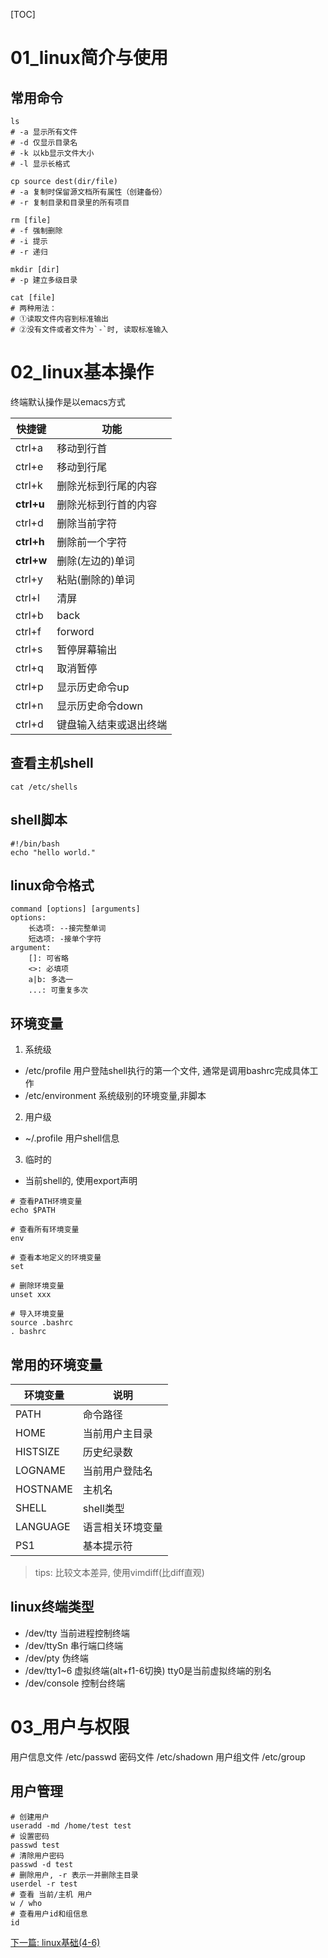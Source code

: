 [TOC]

# 01_linux简介与使用

## 常用命令
```shell
ls
# -a 显示所有文件
# -d 仅显示目录名
# -k 以kb显示文件大小
# -l 显示长格式

cp source dest(dir/file)
# -a 复制时保留源文档所有属性（创建备份）
# -r 复制目录和目录里的所有项目

rm [file]
# -f 强制删除
# -i 提示
# -r 递归

mkdir [dir]
# -p 建立多级目录

cat [file]
# 两种用法：
# ①读取文件内容到标准输出
# ②没有文件或者文件为`-`时, 读取标准输入
```

# 02_linux基本操作

终端默认操作是以emacs方式

| 快捷键     | 功能                 |
| ---------- | -------------------- |
| ctrl+a     | 移动到行首           |
| ctrl+e     | 移动到行尾           |
| ctrl+k     | 删除光标到行尾的内容 |
| **ctrl+u** | 删除光标到行首的内容 |
| ctrl+d     | 删除当前字符         |
| **ctrl+h** | 删除前一个字符       |
| **ctrl+w** | 删除(左边的)单词     |
| ctrl+y     | 粘贴(删除的)单词     |
| ctrl+l     | 清屏                 |
| ctrl+b     | back                 |
| ctrl+f     | forword              |
| ctrl+s     | 暂停屏幕输出         |
| ctrl+q     | 取消暂停             |
| ctrl+p     | 显示历史命令up       |
| ctrl+n     | 显示历史命令down     |
|ctrl+d	               | 键盘输入结束或退出终端 |

## 查看主机shell
```shell
cat /etc/shells
```

## shell脚本
```shell
#!/bin/bash
echo "hello world."
```
## linux命令格式
```shell
command [options] [arguments]
options:
    长选项: --接完整单词
    短选项: -接单个字符
argument:
    []: 可省略
    <>: 必填项
    a|b: 多选一
    ...: 可重复多次
```

## 环境变量
1. 系统级
-  /etc/profile 用户登陆shell执行的第一个文件, 通常是调用bashrc完成具体工作
-  /etc/environment 系统级别的环境变量,非脚本
2. 用户级
- ~/.profile 用户shell信息
3. 临时的
- 当前shell的, 使用export声明
```shell
# 查看PATH环境变量
echo $PATH

# 查看所有环境变量
env

# 查看本地定义的环境变量
set

# 删除环境变量
unset xxx

# 导入环境变量
source .bashrc
. bashrc
```

## 常用的环境变量
环境变量 | 说明
--- | ---
PATH | 命令路径
HOME | 当前用户主目录
HISTSIZE | 历史纪录数
LOGNAME | 当前用户登陆名
HOSTNAME | 主机名
SHELL | shell类型
LANGUAGE | 语言相关环境变量
PS1 | 基本提示符

> tips: 比较文本差异, 使用vimdiff(比diff直观)

## linux终端类型
- /dev/tty 当前进程控制终端
- /dev/ttySn 串行端口终端
- /dev/pty 伪终端
- /dev/tty1~6 虚拟终端(alt+f1-6切换) tty0是当前虚拟终端的别名
- /dev/console 控制台终端

# 03_用户与权限
用户信息文件 /etc/passwd
密码文件 /etc/shadown
用户组文件 /etc/group

## 用户管理
```shell
# 创建用户
useradd -md /home/test test
# 设置密码
passwd test
# 清除用户密码
passwd -d test
# 删除用户, -r 表示一并删除主目录
userdel -r test
# 查看 当前/主机 用户
w / who
# 查看用户id和组信息
id
```

[下一篇: linux基础(4-6)](./陈玉林_20190521.md)
